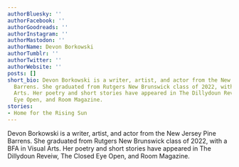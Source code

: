 ```yaml
---
authorBluesky: ''
authorFacebook: ''
authorGoodreads: ''
authorInstagram: ''
authorMastodon: ''
authorName: Devon Borkowski
authorTumblr: ''
authorTwitter: ''
authorWebsite: ''
posts: []
short_bio: Devon Borkowski is a writer, artist, and actor from the New Jersey Pine
  Barrens. She graduated from Rutgers New Brunswick class of 2022, with a BFA in Visual
  Arts. Her poetry and short stories have appeared in The Dillydoun Reveiw, The Closed
  Eye Open, and Room Magazine.
stories:
- Home for the Rising Sun
---
```


Devon Borkowski is a writer, artist, and actor from the New Jersey Pine Barrens. She graduated from Rutgers New Brunswick class of 2022, with a BFA in Visual Arts. Her poetry and short stories have appeared in The Dillydoun Reveiw, The Closed Eye Open, and Room Magazine.